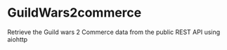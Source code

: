 # GuildWars2commerce
Retrieve the Guild wars 2 Commerce data from the public REST API using aiohttp
